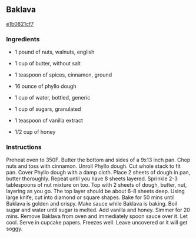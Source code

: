 ## Baklava

[e1b0821cf7](https://cookpad.com/us/recipes/334933-baklava)

### Ingredients

 - 1 pound of nuts, walnuts, english

 - 1 cup of butter, without salt

 - 1 teaspoon of spices, cinnamon, ground

 - 16 ounce of phyllo dough

 - 1 cup of water, bottled, generic

 - 1 cup of sugars, granulated

 - 1 teaspoon of vanilla extract

 - 1/2 cup of honey

### Instructions

Preheat oven to 350F. Butter the bottom and sides of a 9x13 inch pan. Chop nuts and toss with cinnamon. Unroll Phyllo dough. Cut whole stack to fit pan. Cover Phyllo dough with a damp cloth. Place 2 sheets of dough in pan, butter thoroughly. Repeat until you have 8 sheets layered. Sprinkle 2-3 tablespoons of nut mixture on too. Top with 2 sheets of dough, butter, nut, layering as you go. The top layer should be about 6-8 sheets deep. Using large knife, cut into diamond or square shapes. Bake for 50 mins until Baklava is golden and crispy. Make sauce while Baklava is baking. Boil sugar and water until sugar is melted. Add vanilla and honey. Simmer for 20 mins. Remove Baklava from oven and immediately spoon sauce over it. Let cool. Serve in cupcake papers. Freezes well. Leave uncovered or it will get soggy.